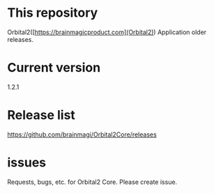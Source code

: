 # This repository
Orbital2([https://brainmagicproduct.com](Orbital2)) Application older releases.


# Current version
1.2.1
# Release list
https://github.com/brainmagi/Orbital2Core/releases

# issues
Requests, bugs, etc. for Orbital2 Core. Please create issue.
